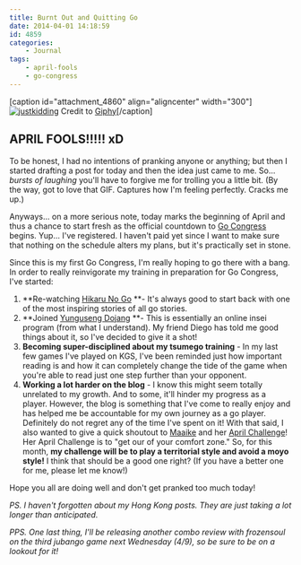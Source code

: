 ```yaml
---
title: Burnt Out and Quitting Go
date: 2014-04-01 14:18:59
id: 4859
categories:
	- Journal
tags:
	- april-fools
	- go-congress
---
```


[caption id="attachment_4860" align="aligncenter" width="300"][![justkidding](http://www.bengozen.com/wp-content/uploads/2014/04/justkidding.gif)](http://www.bengozen.com/wp-content/uploads/2014/04/justkidding.gif) Credit to [Giphy](http://giphy.com/gifs/11RUijoqnc1yJW)[/caption]

## **APRIL FOOLS!!!!! xD**

To be honest, I had no intentions of pranking anyone or anything; but then I started drafting a post for today and then the idea just came to me. So... *bursts of laughing* you'll have to forgive me for trolling you a little bit. (By the way, got to love that GIF. Captures how I'm feeling perfectly. Cracks me up.)

Anyways... on a more serious note, today marks the beginning of April and thus a chance to start fresh as the official countdown to [Go Congress](http://www.gocongress.org "Go Congress Official Site") begins. Yup... I've registered. I haven't paid yet since I want to make sure that nothing on the schedule alters my plans, but it's practically set in stone.

Since this is my first Go Congress, I'm really hoping to go there with a bang. In order to really reinvigorate my training in preparation for Go Congress, I've started:

1.  **Re-watching [Hikaru No Go](http://en.wikipedia.org/wiki/Hikaru_no_Go "Hikaru no Go Wikipedia ") **- It's always good to start back with one of the most inspiring stories of all go stories.
2.  **Joined [Yunguseng Dojang](http://www.yunguseng.com "Yunguseng Dojang Official Site") **- This is essentially an online insei program (from what I understand). My friend Diego has told me good things about it, so I've decided to give it a shot!
3.  **Becoming super-disciplined about my tsumego training** - In my last few games I've played on KGS, I've been reminded just how important reading is and how it can completely change the tide of the game when you're able to read just one step further than your opponent.
4.  **Working a lot harder on the blog** - I know this might seem totally unrelated to my growth. And to some, it'll hinder my progress as a player. However, the blog is something that I've come to really enjoy and has helped me be accountable for my own journey as a go player. Definitely do not regret any of the time I've spent on it!
With that said, I also wanted to give a quick shoutout to [Maaike](https://twitter.com/My8ke "Maaike") and her [April Challenge](http://thegochallenge.blogspot.com/2014/04/april-challenge.html?utm_source=twitterfeed&amp;utm_medium=twitter "Maaike")! Her April Challenge is to "get our of your comfort zone." So, for this month, **my challenge will be to play a territorial style and avoid a moyo style!** I think that should be a good one right? (If you have a better one for me, please let me know!)

Hope you all are doing well and don't get pranked too much today!

_PS. I haven't forgotten about my Hong Kong posts. They are just taking a lot longer than anticipated._

_PPS. One last thing, I'll be releasing another combo review with frozensoul on the third jubango game next Wednesday (4/9), so be sure to be on a lookout for it!_